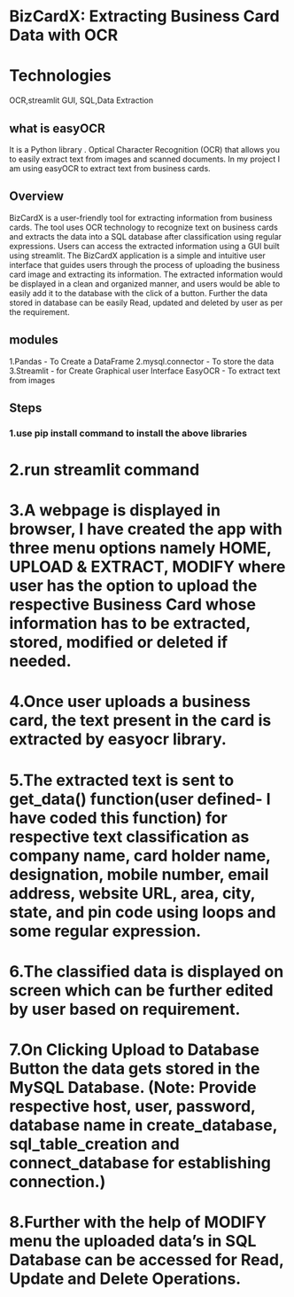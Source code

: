 # BizCardX: Extracting Business Card Data with OCR
# Technologies
OCR,streamlit GUI, SQL,Data Extraction
## what is easyOCR
It is a Python library . Optical Character Recognition (OCR) that allows you to easily extract text from images and scanned documents. In my project I am using easyOCR to extract text from business cards.
## Overview
BizCardX is a user-friendly tool for extracting information from business cards. The tool uses OCR technology to recognize text on business cards and extracts the data into a SQL database after classification using regular expressions. Users can access the extracted information using a GUI built using streamlit. The BizCardX application is a simple and intuitive user interface that guides users through the process of uploading the business card image and extracting its information. The extracted information would be displayed in a clean and organized manner, and users would be able to easily add it to the database with the click of a button. Further the data stored in database can be easily Read, updated and deleted by user as per the requirement.
## modules 
1.Pandas - To Create a DataFrame 
2.mysql.connector - To store  the data
3.Streamlit - for Create Graphical user Interface
EasyOCR - To extract text from images
## Steps
### 1.use pip install command to install the above libraries
# 2.run streamlit command
# 3.A webpage is displayed in browser, I have created the app with three menu options namely HOME, UPLOAD & EXTRACT, MODIFY where user has the option to upload the respective Business Card whose information has to be extracted, stored, modified or deleted if needed.
# 4.Once user uploads a business card, the text present in the card is extracted by easyocr library.
# 5.The extracted text is sent to get_data() function(user defined- I have coded this function) for respective text classification as company name, card holder name, designation, mobile number, email address, website URL, area, city, state, and pin code using loops and some regular expression.
# 6.The classified data is displayed on screen which can be further edited by user based on requirement.
# 7.On Clicking Upload to Database Button the data gets stored in the MySQL Database. (Note: Provide respective host, user, password, database name in create_database, sql_table_creation and connect_database for establishing connection.)
# 8.Further with the help of MODIFY menu the uploaded data’s in SQL Database can be accessed for Read, Update and Delete Operations.
